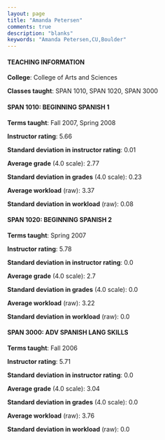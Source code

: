 ```yaml
---
layout: page
title: "Amanda Petersen" 
comments: true
description: "blanks"
keywords: "Amanda Petersen,CU,Boulder"
---
```

<head>
<script src="https://ajax.googleapis.com/ajax/libs/jquery/2.1.3/jquery.min.js"></script>
<script src="https://dl.dropboxusercontent.com/s/pc42nxpaw1ea4o9/highcharts.js?dl=0"></script>
<!-- <script src="../assets/js/highcharts.js"></script> -->
<style type="text/css">@font-face {
	font-family: "Bebas Neue";
	src: url(https://www.filehosting.org/file/details/544349/BebasNeue Regular.otf) format("opentype");
	}
	h1.Bebas { 
		font-family: "Bebas Neue", Verdana, Tahoma;
	}
</style>
</head>
	   
#### TEACHING INFORMATION

**College**: College of Arts and Sciences

**Classes taught**: SPAN 1010, SPAN 1020, SPAN 3000

#### SPAN 1010: BEGINNING SPANISH 1

**Terms taught**: Fall 2007, Spring 2008

**Instructor rating**: 5.66

**Standard deviation in instructor rating**: 0.01

**Average grade** (4.0 scale): 2.77

**Standard deviation in grades** (4.0 scale): 0.23

**Average workload** (raw): 3.37

**Standard deviation in workload** (raw): 0.08

#### SPAN 1020: BEGINNING SPANISH 2

**Terms taught**: Spring 2007

**Instructor rating**: 5.78

**Standard deviation in instructor rating**: 0.0

**Average grade** (4.0 scale): 2.7

**Standard deviation in grades** (4.0 scale): 0.0

**Average workload** (raw): 3.22

**Standard deviation in workload** (raw): 0.0

#### SPAN 3000: ADV SPANISH LANG SKILLS

**Terms taught**: Fall 2006

**Instructor rating**: 5.71

**Standard deviation in instructor rating**: 0.0

**Average grade** (4.0 scale): 3.04

**Standard deviation in grades** (4.0 scale): 0.0

**Average workload** (raw): 3.76

**Standard deviation in workload** (raw): 0.0

